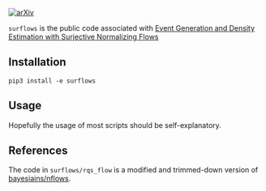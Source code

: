 [![arXiv](https://img.shields.io/badge/arXiv-2205.01697-<COLOR>.svg)](https://arxiv.org/abs/2205.01697)

`surflows` is the public code associated with [Event Generation and Density Estimation with Surjective Normalizing Flows](https://arxiv.org/abs/2205.01697)

## Installation
```
pip3 install -e surflows
```

## Usage
Hopefully the usage of most scripts should be self-explanatory.

## References
The code in `surflows/rqs_flow` is a modified and trimmed-down version of [bayesiains/nflows](https://github.com/bayesiains/nflows).
